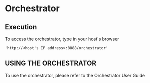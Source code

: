 # Orchestrator

## Execution

To access the orchestrator, type in your host's browser
```
'http://<host's IP address>:8888/orchestrator'
```

## USING THE ORCHESTRATOR
To use the orchestrator, please refer to the Orchestrator User Guide

